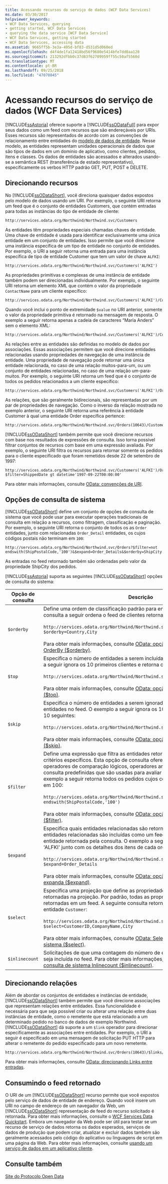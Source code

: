 ```yaml
---
title: Acessando recursos do serviço de dados (WCF Data Services)
ms.date: 03/30/2017
helpviewer_keywords:
- WCF Data Services, querying
- getting started, WCF Data Services
- querying the data service [WCF Data Service]
- WCF Data Services, getting started
- WCF Data Services, accessing data
ms.assetid: 9665ff5b-3e3a-495d-bf83-d531d5d060ed
ms.openlocfilehash: d4f4de1fa12418bd56f9680e5414bfe7dd0aa128
ms.sourcegitcommit: 213292dfbb0c37d83f62709959ff55c50af5560d
ms.translationtype: MT
ms.contentlocale: pt-BR
ms.lasthandoff: 09/25/2018
ms.locfileid: "47070845"
---
```

# <a name="accessing-data-service-resources-wcf-data-services"></a>Acessando recursos do serviço de dados (WCF Data Services)
[!INCLUDE[ssAstoria](../../../../includes/ssastoria-md.md)] oferece suporte a [!INCLUDE[ssODataFull](../../../../includes/ssodatafull-md.md)] para expor seus dados como um feed com recursos que são endereçáveis por URIs. Esses recursos são representados de acordo com as convenções de relacionamento entre entidades do [modelo de dados de entidade](../../../../docs/framework/data/adonet/entity-data-model.md). Nesse modelo, as entidades representam unidades operacionais de dados que são tipos de dados em um domínio de aplicativo, como clientes, pedidos, itens e classes. Os dados de entidades são acessados e alterados usando-se a semântica REST (transferência de estado representativo), especificamente os verbos HTTP padrão GET, PUT, POST e DELETE.  
  
## <a name="addressing-resources"></a>Direcionando recursos  
 No [!INCLUDE[ssODataShort](../../../../includes/ssodatashort-md.md)], você direciona quaisquer dados expostos pelo modelo de dados usando um URI. Por exemplo, o seguinte URI retorna um feed que é o conjunto de entidades Customers, que contém entradas para todas as instâncias do tipo de entidade de cliente:  
  
```  
http://services.odata.org/Northwind/Northwind.svc/Customers  
```  
  
 As entidades têm propriedades especiais chamadas chaves de entidade. Uma chave de entidade é usada para identificar exclusivamente uma única entidade em um conjunto de entidades. Isso permite que você direcione uma instância específica de um tipo de entidade no conjunto de entidades. Por exemplo, o URI a seguir retorna uma entrada para uma instância específica de tipo de entidade Customer que tem um valor de chave `ALFKI`:  
  
```  
http://services.odata.org/Northwind/Northwind.svc/Customers('ALFKI')  
```  
  
 As propriedades primitivas e complexas de uma instância de entidade também podem ser direcionadas individualmente. Por exemplo, o seguinte URI retorna um elemento XML que contém o valor da propriedade `ContactName` para um cliente específico:  
  
```  
http://services.odata.org/Northwind/Northwind.svc/Customers('ALFKI')/ContactName  
```  
  
 Quando você inclui o ponto de extremidade `$value` no URI anterior, somente o valor da propriedade primitiva é retornado na mensagem de resposta. O exemplo a seguir retorna apenas a cadeia de caracteres “Maria Anders” sem o elemento XML:  
  
```  
http://services.odata.org/Northwind/Northwind.svc/Customers('ALFKI')/ContactName/$value  
```  
  
 As relações entre as entidades são definidas no modelo de dados por associações. Essas associações permitem que você direcione entidades relacionadas usando propriedades de navegação de uma instância de entidade. Uma propriedade de navegação pode retornar uma única entidade relacionada, no caso de uma relação muitos-para-um, ou um conjunto de entidades relacionadas, no caso de uma relação um-para-muitos. Por exemplo, o seguinte URI retorna um feed que é o conjunto de todos os pedidos relacionados a um cliente específico:  
  
```  
http://services.odata.org/Northwind/Northwind.svc/Customers('ALFKI')/Orders  
```  
  
 As relações, que são geralmente bidirecionais, são representadas por um par de propriedades de navegação. Como o inverso da relação mostrada no exemplo anterior, o seguinte URI retorna uma referência à entidade Customer à qual uma entidade Order específica pertence:  
  
```  
http://services.odata.org/Northwind/Northwind.svc/Orders(10643)/Customer  
```  
  
 [!INCLUDE[ssODataShort](../../../../includes/ssodatashort-md.md)] também permite que você direcione recursos com base nos resultados de expressões de consulta. Isso torna possível filtrar conjuntos de recursos com base em uma expressão avaliada. Por exemplo, o seguinte URI filtra os recursos para retornar somente os pedidos para o cliente especificado que foram remetidos desde 22 de setembro de 1997:  
  
```  
http://services.odata.org/Northwind/Northwind.svc/Customers('ALFKI')/Orders?$filter=ShippedDate gt datetime'1997-09-22T00:00:00'  
```  
  
 Para obter mais informações, consulte [OData: convenções de URI](https://go.microsoft.com/fwlink/?LinkId=185564).  
  
## <a name="system-query-options"></a>Opções de consulta de sistema  
 [!INCLUDE[ssODataShort](../../../../includes/ssodatashort-md.md)] define um conjunto de opções de consulta de sistema que você pode usar para executar operações tradicionais de consulta em relação a recursos, como filtragem, classificação e paginação. Por exemplo, o seguinte URI retorna o conjunto de todos os as `Order` entidades, junto com relacionadas `Order_Detail` entidades, os cujos códigos postais não terminam em `100`:  
  
```  
http://services.odata.org/Northwind/Northwind.svc/Orders?$filter=not endswith(ShipPostalCode,'100')&$expand=Order_Details&$orderby=ShipCity  
```  
  
 As entradas no feed retornado também são ordenadas pelo valor da propriedade ShipCity dos pedidos.  
  
 [!INCLUDE[ssAstoria](../../../../includes/ssastoria-md.md)] suporta as seguintes [!INCLUDE[ssODataShort](../../../../includes/ssodatashort-md.md)] opções de consulta do sistema:  
  
|Opção de consulta|Descrição|  
|------------------|-----------------|  
|`$orderby`|Define uma ordem de classificação padrão para entidades no feed retornado. A consulta a seguir ordena o feed de clientes retornado por região e cidade:<br /><br /> `http://services.odata.org/Northwind/Northwind.svc/Customers?$orderby=Country,City`<br /><br /> Para obter mais informações, consulte [OData: opção de consulta de sistema OrderBy ($orderby)](https://go.microsoft.com/fwlink/?LinkId=186968).|  
|`$top`|Especifica o número de entidades a serem incluídas no feed retornado. O exemplo a seguir ignora os 10 primeiros clientes e retorna os 10 seguintes:<br /><br /> `http://services.odata.org/Northwind/Northwind.svc/Customers?$skip=10&$top=10`<br /><br /> Para obter mais informações, consulte [OData: opção de consulta de sistema Top ($top)](https://go.microsoft.com/fwlink/?LinkId=186969).|  
|`$skip`|Especifica o número de entidades a serem ignoradas antes de começar a retornar entidades no feed. O exemplo a seguir ignora os 10 primeiros clientes e retorna os 10 seguintes:<br /><br /> `http://services.odata.org/Northwind/Northwind.svc/Customers?$skip=10&$top=10`<br /><br /> Para obter mais informações, consulte [OData: opção de consulta de sistema Skip ($skip)](https://go.microsoft.com/fwlink/?LinkId=186971).|  
|`$filter`|Define uma expressão que filtra as entidades retornadas no feed com base em critérios específicos. Esta opção de consulta oferece suporte a um conjunto de operadores de comparação lógicos, operadores aritméticos e funções de consulta predefinidas que são usadas para avaliar a expressão de filtro. O exemplo a seguir retorna todos os pedidos cujos códigos postais não terminam em 100:<br /><br /> `http://services.odata.org/Northwind/Northwind.svc/Orders?$filter=not endswith(ShipPostalCode,'100')`<br /><br /> Para obter mais informações, consulte [OData: opção de consulta de sistema Filter ($filter)](https://go.microsoft.com/fwlink/?LinkId=186972).|  
|`$expand`|Especifica quais entidades relacionadas são retornadas pela consulta. As entidades relacionadas são incluídas como um feed ou uma entrada embutida na entidade retornada pela consulta. O exemplo a seguir retorna o pedido do cliente 'ALFKI' junto com os detalhes dos itens de cada ordem:<br /><br /> `http://services.odata.org/Northwind/Northwind.svc/Customers('ALFKI')/Orders?$expand=Order_Details`<br /><br /> Para obter mais informações, consulte [OData: opção de consulta de sistema expanda ($expand)](https://go.microsoft.com/fwlink/?LinkId=186973).|  
|`$select`|Especifica uma projeção que define as propriedades da entidade que são retornadas na projeção. Por padrão, todas as propriedades de uma entidade são retornadas em um feed. A seguinte consulta retorna apenas três propriedades da entidade `Customer`:<br /><br /> `http://services.odata.org/Northwind/Northwind.svc/Customers?$select=CustomerID,CompanyName,City`<br /><br /> Para obter mais informações, consulte [OData: Selecionar opção de consulta do sistema ($select)](https://go.microsoft.com/fwlink/?LinkID=186076).|  
|`$inlinecount`|Solicitações de que uma contagem do número de entidades retornadas no feed seja incluída no feed. Para obter mais informações, consulte [OData: opção de consulta de sistema Inlinecount ($inlinecount)](https://go.microsoft.com/fwlink/?LinkId=186975).|  
  
## <a name="addressing-relationships"></a>Direcionando relações  
 Além de abordar os conjuntos de entidades e instâncias de entidade, [!INCLUDE[ssODataShort](../../../../includes/ssodatashort-md.md)] também permite que você direcione associações que representam relações entre entidades. Essa funcionalidade é necessária para que seja possível criar ou alterar uma relação entre duas instâncias de entidade, como o remetente que está relacionado a um determinado pedido no banco de dados de exemplo Northwind. [!INCLUDE[ssODataShort](../../../../includes/ssodatashort-md.md)] dá suporte a um `$link` operador para direcionar especificamente as associações entre entidades. Por exemplo, o URI a seguir é especificado em uma mensagem de solicitação PUT HTTP para alterar o remetente do pedido especificado para um novo remetente.  
  
```  
http://services.odata.org/Northwind/Northwind.svc/Orders(10643)/$links/Shipper  
```  
  
 Para obter mais informações, consulte [OData: direcionando Links entre entradas](https://go.microsoft.com/fwlink/?LinkId=187351).  
  
## <a name="consuming-the-returned-feed"></a>Consumindo o feed retornado  
 O URI de um [!INCLUDE[ssODataShort](../../../../includes/ssodatashort-md.md)] recurso permite que você expostos pelo serviço de dados de entidade de endereço. Quando você insere um URI no campo de endereço de um navegador da Web, um [!INCLUDE[ssODataShort](../../../../includes/ssodatashort-md.md)] representação de feed do recurso solicitado é retornada. Para obter mais informações, consulte o [WCF Services Data Quickstart](../../../../docs/framework/data/wcf/quickstart-wcf-data-services.md). Embora um navegador da Web pode ser útil para testar se um recurso de serviço de dados retorna os dados esperados, serviços de dados de produção que podem criar, atualizar e excluir dados também são geralmente acessados pelo código do aplicativo ou linguagens de script em uma página da Web. Para obter mais informações, consulte [usando um serviço de dados em um aplicativo cliente](../../../../docs/framework/data/wcf/using-a-data-service-in-a-client-application-wcf-data-services.md).  
  
## <a name="see-also"></a>Consulte também  
 [Site do Protocolo Open Data](https://go.microsoft.com/fwlink/?LinkID=182204)
